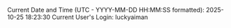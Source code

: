 Current Date and Time (UTC - YYYY-MM-DD HH:MM:SS formatted): 2025-10-25 18:23:30
Current User's Login: luckyaiman

